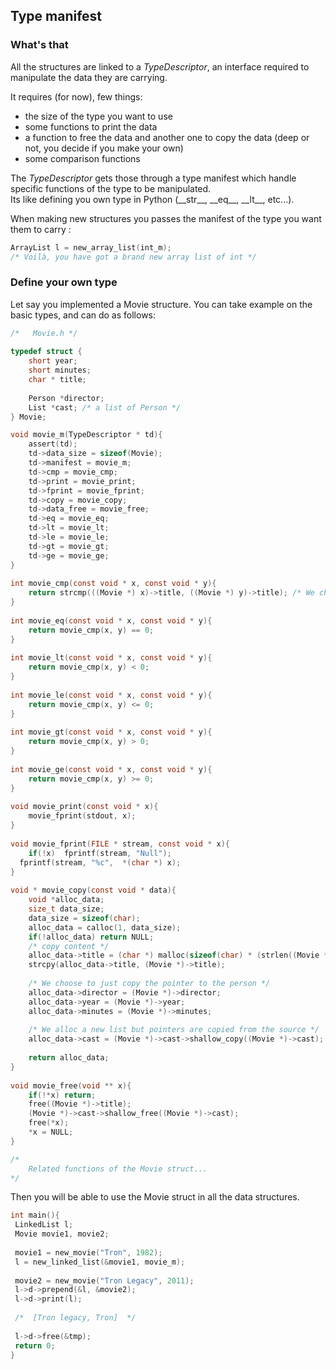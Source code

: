 
##  Type manifest

###  What's that

All the structures are linked to a *TypeDescriptor*, an interface required to manipulate the data they are carrying.

It requires (for now), few things:
- the size of the type you want to use
- some functions to print the data
- a function to free the data and another one to copy the data  (deep or not, you decide if you make your own)
- some comparison functions

The *TypeDescriptor* gets those through a type manifest which handle specific functions of the type to be manipulated.  
Its like defining you own type in Python (\_\_str__, \_\_eq__, \_\_lt__, etc...).

When making new structures you passes the manifest of the type you want them to carry :
```c
ArrayList l = new_array_list(int_m); 
/* Voilà, you have got a brand new array list of int */
```
### Define your own type

Let say you implemented a Movie structure. You can take example on the basic types, and can do as follows:

```c  
/*   Movie.h */ 
 
typedef struct {
    short year;
    short minutes;
    char * title;
    
    Person *director;
    List *cast; /* a list of Person */
} Movie;

void movie_m(TypeDescriptor * td){  
    assert(td);
    td->data_size = sizeof(Movie);  
    td->manifest = movie_m;  
    td->cmp = movie_cmp;  
    td->print = movie_print;  
    td->fprint = movie_fprint;  
    td->copy = movie_copy;  
    td->data_free = movie_free;  
    td->eq = movie_eq;  
    td->lt = movie_lt;  
    td->le = movie_le;  
    td->gt = movie_gt;
    td->ge = movie_ge;  
}  
  
int movie_cmp(const void * x, const void * y){  
	return strcmp(((Movie *) x)->title, ((Movie *) y)->title); /* We choose that sorting - by default - will be made on the title */
}  
  
int movie_eq(const void * x, const void * y){  
	return movie_cmp(x, y) == 0;
}  
  
int movie_lt(const void * x, const void * y){  
	return movie_cmp(x, y) < 0;
}  
  
int movie_le(const void * x, const void * y){  
	return movie_cmp(x, y) <= 0;
}  
  
int movie_gt(const void * x, const void * y){  
	return movie_cmp(x, y) > 0;
}  
  
int movie_ge(const void * x, const void * y){  
	return movie_cmp(x, y) >= 0;
}  
  
void movie_print(const void * x){  
	movie_fprint(stdout, x);  
}  
  
void movie_fprint(FILE * stream, const void * x){  
	if(!x)  fprintf(stream, "Null");  
  fprintf(stream, "%c",  *(char *) x);  
}  
  
void * movie_copy(const void * data){  
	void *alloc_data;  
	size_t data_size;  
	data_size = sizeof(char);  
	alloc_data = calloc(1, data_size);  
	if(!alloc_data) return NULL;
	/* copy content */
	alloc_data->title = (char *) malloc(sizeof(char) * (strlen((Movie *)->title) + 1));
	strcpy(alloc_data->title, (Movie *)->title);
	
	/* We choose to just copy the pointer to the person */	
	alloc_data->director = (Movie *)->director; 
    alloc_data->year = (Movie *)->year;
    alloc_data->minutes	= (Movie *)->minutes;
    
    /* We alloc a new list but pointers are copied from the source */
    alloc_data->cast = (Movie *)->cast->shallow_copy((Movie *)->cast); 
    
	return alloc_data;
}  
  
void movie_free(void ** x){  
	if(!*x) return;
	free((Movie *)->title);
	(Movie *)->cast->shallow_free((Movie *)->cast);
	free(*x);
	*x = NULL;
}

/* 
    Related functions of the Movie struct...
*/
```

Then you will be able to use the Movie struct in all the data structures.

```c
int main(){  
 LinkedList l;  
 Movie movie1, movie2;
 
 movie1 = new_movie("Tron", 1982);
 l = new_linked_list(&movie1, movie_m);     
 
 movie2 = new_movie("Tron Legacy", 2011);
 l->d->prepend(&l, &movie2);
 l->d->print(l);
 
 /*  [Tron legacy, Tron]  */
 
 l->d->free(&tmp);  
 return 0;
}
```